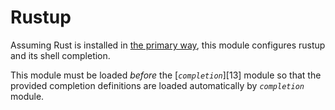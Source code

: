 # Rustup

Assuming Rust is installed in [the primary way](https://www.rust-lang.org/learn/get-started), this module configures rustup and its shell completion.

This module must be loaded _before_ the [_`completion`_][13] module so that the
provided completion definitions are loaded automatically by _`completion`_
module.
